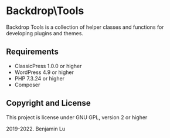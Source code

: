 # Backdrop\Tools
Backdrop Tools is a collection of helper classes and functions for developing plugins and themes.

## Requirements
* ClassicPress 1.0.0 or higher
* WordPress 4.9 or higher
* PHP 7.3.24 or higher
* Composer 

## Copyright and License
This project is license under GNU GPL, version 2 or higher

2019-2022. Benjamin Lu